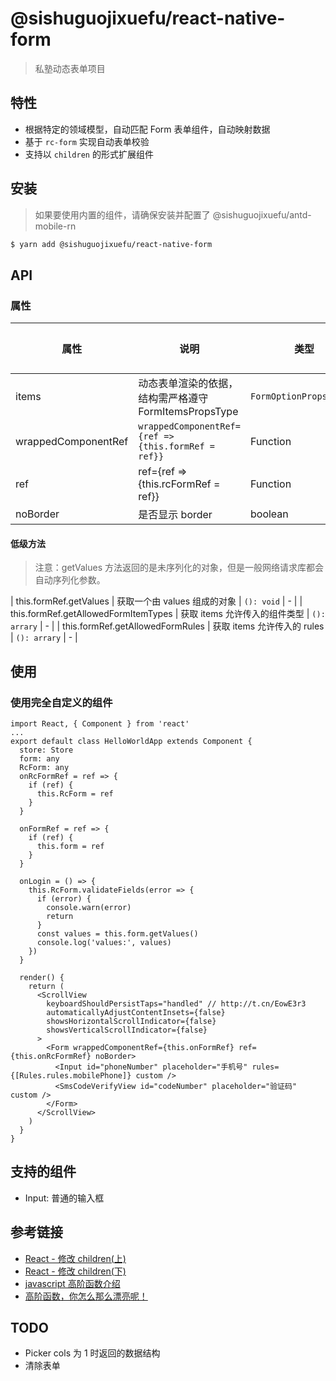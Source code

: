 # @sishuguojixuefu/react-native-form

> 私塾动态表单项目

## 特性

- 根据特定的领域模型，自动匹配 Form 表单组件，自动映射数据
- 基于 `rc-form` 实现自动表单校验
- 支持以 `children` 的形式扩展组件

## 安装

> 如果要使用内置的组件，请确保安装并配置了 @sishuguojixuefu/antd-mobile-rn

```sh
$ yarn add @sishuguojixuefu/react-native-form
```

## API

### 属性

| 属性                | 说明                                                  | 类型                    | 默认值 |
| ------------------- | ----------------------------------------------------- | ----------------------- | ------ |
| items               | 动态表单渲染的依据，结构需严格遵守 FormItemsPropsType | `FormOptionPropsType[]` | -      |
| wrappedComponentRef | `wrappedComponentRef={ref => {this.formRef = ref}}`   | Function                | -      |
| ref                 | ref={ref => {this.rcFormRef = ref}}                   | Function                | -      |
| noBorder            | 是否显示 border                                       | boolean                 | true   |

#### 低级方法

> 注意：getValues 方法返回的是未序列化的对象，但是一般网络请求库都会自动序列化参数。

| this.formRef.getValues | 获取一个由 values 组成的对象 | `(): void` | - |
| this.formRef.getAllowedFormItemTypes | 获取 items 允许传入的组件类型 | `(): arrary` | - |
| this.formRef.getAllowedFormRules | 获取 items 允许传入的 rules | `(): arrary` | - |

## 使用

### 使用完全自定义的组件

```tsx
import React, { Component } from 'react'
...
export default class HelloWorldApp extends Component {
  store: Store
  form: any
  RcForm: any
  onRcFormRef = ref => {
    if (ref) {
      this.RcForm = ref
    }
  }

  onFormRef = ref => {
    if (ref) {
      this.form = ref
    }
  }

  onLogin = () => {
    this.RcForm.validateFields(error => {
      if (error) {
        console.warn(error)
        return
      }
      const values = this.form.getValues()
      console.log('values:', values)
    })
  }

  render() {
    return (
      <ScrollView
        keyboardShouldPersistTaps="handled" // http://t.cn/EowE3r3
        automaticallyAdjustContentInsets={false}
        showsHorizontalScrollIndicator={false}
        showsVerticalScrollIndicator={false}
      >
        <Form wrappedComponentRef={this.onFormRef} ref={this.onRcFormRef} noBorder>
          <Input id="phoneNumber" placeholder="手机号" rules={[Rules.rules.mobilePhone]} custom />
          <SmsCodeVerifyView id="codeNumber" placeholder="验证码" custom />
        </Form>
      </ScrollView>
    )
  }
}
```

## 支持的组件

- Input: 普通的输入框

## 参考链接

- [React - 修改 children(上)](http://t.cn/E9XKVGW)
- [React - 修改 children(下)](http://t.cn/E9XKYDU)
- [javascript 高阶函数介绍](http://t.cn/E9SPeN1)
- [高阶函数，你怎么那么漂亮呢！](http://t.cn/RmB0uKp)

## TODO

- Picker cols 为 1 时返回的数据结构
- 清除表单
